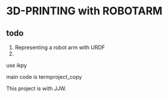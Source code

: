 # 3D-PRINTING with ROBOTARM

## todo
1. Representing a robot arm with URDF
2. 

use ikpy

main code is termproject_copy


This project is with JJW.